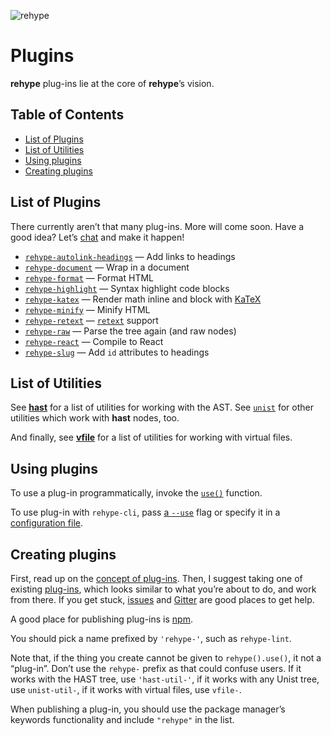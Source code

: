 ![rehype][logo]

# Plugins

**rehype** plug-ins lie at the core of **rehype**’s vision.

## Table of Contents

*   [List of Plugins](#list-of-plugins)
*   [List of Utilities](#list-of-utilities)
*   [Using plugins](#using-plugins)
*   [Creating plugins](#creating-plugins)

## List of Plugins

There currently aren’t that many plug-ins.  More will come soon.  Have
a good idea?  Let’s [chat][gitter] and make it happen!

*   [`rehype-autolink-headings`](https://github.com/wooorm/rehype-autolink-headings)
    — Add links to headings
*   [`rehype-document`](https://github.com/wooorm/rehype-document)
    — Wrap in a document
*   [`rehype-format`](https://github.com/wooorm/rehype-format)
    — Format HTML
*   [`rehype-highlight`](https://github.com/wooorm/rehype-highlight)
    — Syntax highlight code blocks
*   [`rehype-katex`](https://github.com/rokt33r/remark-math/blob/master/packages/rehype-katex)
    — Render math inline and block with [KaTeX](https://github.com/Khan/KaTeX)
*   [`rehype-minify`](https://github.com/wooorm/rehype-minify)
    — Minify HTML
*   [`rehype-retext`](https://github.com/wooorm/rehype-retext)
    — [`retext`](https://github.com/wooorm/retext) support
*   [`rehype-raw`](https://github.com/wooorm/rehype-raw)
    — Parse the tree again (and raw nodes)
*   [`rehype-react`](https://github.com/rhysd/rehype-react)
    — Compile to React
*   [`rehype-slug`](https://github.com/wooorm/rehype-slug)
    — Add `id` attributes to headings

## List of Utilities

See [**hast**][hast-util] for a list of utilities for working with
the AST.  See [`unist`][unist-util] for other utilities which work with
**hast** nodes, too.

And finally, see [**vfile**][vfile-util] for a list of utilities
for working with virtual files.

## Using plugins

To use a plug-in programmatically, invoke the [`use()`][unified-use]
function.

To use plug-in with `rehype-cli`, pass [a `--use`][use] flag or specify
it in a [configuration file][rcfile].

## Creating plugins

First, read up on the [concept of plug-ins][unified-plugins].
Then, I suggest taking one of existing [plug-ins][plugins], which looks
similar to what you’re about to do, and work from there.  If you get
stuck, [issues][] and [Gitter][] are good places to get help.

A good place for publishing plug-ins is [npm][npm-publish].

You should pick a name prefixed by `'rehype-'`, such as `rehype-lint`.

Note that, if the thing you create cannot be given to `rehype().use()`,
it not a “plug-in”.  Don’t use the `rehype-` prefix as that could
confuse users.  If it works with the HAST tree, use `'hast-util-'`, if
it works with any Unist tree, use `unist-util-`, if it works with virtual
files, use `vfile-`.

When publishing a plug-in, you should use the package manager’s keywords
functionality and include `"rehype"` in the list.

<!--Definitions:-->

[logo]: https://cdn.rawgit.com/wooorm/rehype/5835753/logo.svg

[plugins]: #list-of-plugins

[hast-util]: https://github.com/syntax-tree/hast#list-of-utilities

[unist-util]: https://github.com/syntax-tree/unist#unist-node-utilties

[vfile-util]: https://github.com/vfile/vfile#related-tools

[unified-use]: https://github.com/unifiedjs/unified#processoruseplugin-options

[unified-plugins]: https://github.com/unifiedjs/unified#plugin

[npm-publish]: https://docs.npmjs.com/getting-started/publishing-npm-packages

[issues]: https://github.com/wooorm/rehype/issues

[gitter]: https://gitter.im/wooorm/rehype

[use]: https://github.com/unifiedjs/unified-args#--use-plugin

[rcfile]: https://github.com/unifiedjs/unified-engine/blob/master/doc/configure.md#plugins

